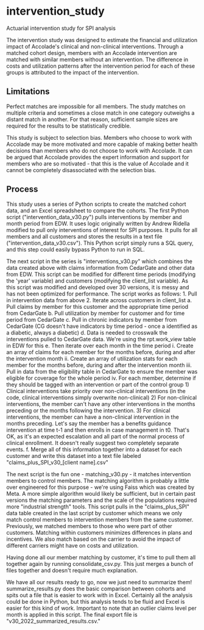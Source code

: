 # intervention_study
Actuarial intervention study for SPI analysis

The intervention study was designed to estimate the financial and utilization impact of Accolade's clinical and non-clinical interventions. Through a matched cohort design, members with an Accolade intervention are matched with similar members without an intervention. The difference in costs and utilization patterns after the intervention period for each of these groups is attributed to the impact of the intervention.

## Limitations

Perfect matches are impossible for all members. The study matches on multiple criteria and sometimes a close match in one category outweighs a distant match in another. For that reason, sufficient sample sizes are required for the results to be statistically credible.

This study is subject to selection bias. Members who choose to work with Accolade may be more motivated and more capable of making better health decisions than members who do not choose to work with Accolade. It can be argued that Accolade provides the expert information and support for members who are so motivated - that this is the value of Accolade and it cannot be completely disassociated with the selection bias.

## Process

This study uses a series of Python scripts to create the matched cohort data, and an Excel spreadsheet to compare the cohorts. The first Python script ("intervention_data_v30.py") pulls interventions by member and month period from EDW. It uses logic originally written by Andrew Ridella modified to pull only interventions of interest for SPI purposes. It pulls for all members and all customers and stores the results in a text file ("intervention_data_v30.csv"). This Python script simply runs a SQL query, and this step could easily bypass Python to run in SQL.

The next script in the series is "interventions_v30.py" which combines the data created above with claims information from CedarGate and other data from EDW. This script can be modified for different time periods (modifying the 'year' variable) and customers (modifying the client_list variable). As this script was modified and developed over 30 versions, it is messy and has not been optimized for performance. The script works as follows:
	1. Pull in intervention data from above
	2. Iterate across customers in client_list
		a. Pull claims by member for this customer and the appropriate time period from CedarGate
		b. Pull utilization by member for customer and for time period from CedarGate
		c. Pull in chronic indicators by member from CedarGate (CG doesn't have indicators by time period - once a identified as a diabetic, always a diabetic)
		d. Data is needed to crosswalk the interventions pulled to CedarGate data. We're using the rpt.work_view table in EDW for this
		e. Then iterate over each month in the time period
			i. Create an array of claims for each member for the months before, during and after the intervention month
			ii. Create an array of utilization stats for each member for the months before, during and after the intervention month
			iii. Pull in data from the eligibility table in CedarGate to ensure the member was eligible for coverage for the whole period
			iv. For each member, determine if they should be tagged with an intervention or part of the control group
				1) Clinical interventions take priority over non-clinical interventions (in the code, clinical interventions simply overwrite non-clinical)
				2) For non-clinical interventions, the member can't have any other interventions in the months preceding or the months following the intervention.
				3) For clinical interventions, the member can have a non-clinical intervention in the months preceding. Let's say the member has a benefits guidance intervention at time t-1 and then enrolls in case management in t0. That's OK, as it's an expected escalation and all part of the normal process of clinical enrollment. It doesn't really suggest two completely separate events.
		f. Merge all of this information together into a dataset for each customer and write this dataset into a text file labeled "claims_plus_SPI_v30_[client name].csv"

The next script is the fun one - matching_v30.py -  it matches intervention members to control members. The matching algorithm is probably a little over engineered for this purpose - we're using Faiss which was created by Meta. A more simple algorithm would likely be sufficient, but in certain past versions the matching parameters and the scale of the populations required more "industrial strength" tools. This script pulls in the "claims_plus_SPI" data table created in the last script by customer which means we only match control members to intervention members from the same customer. Previously, we matched members to those who were part of other customers. Matching within customers minimizes differences in plans and incentives. We also match based on the carrier to avoid the impact of different carriers might have on costs and utilization.

Having done all our member matching by customer, it's time to pull them all together again by running consolidate_csv.py. This just merges a bunch of files together and doesn't require much explanation.

We have all our results ready to go, now we just need to summarize them! summarize_results.py does the basic comparison between cohorts and spits out a file that is easier to work with in Excel. Certainly all the analysis could be done in Python, but this analysis tends to be fluid and Excel is easier for this kind of work. Important to note that an outlier claims level per month is applied in this script. The final export file is "v30_2022_summarized_results.csv." 

